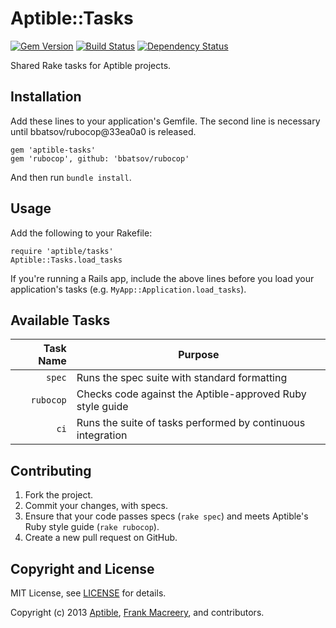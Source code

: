 # Aptible::Tasks

[![Gem Version](https://badge.fury.io/rb/aptible-tasks.png)](https://rubygems.org/gems/aptible-tasks)
[![Build Status](https://travis-ci.org/aptible/aptible-tasks.png?branch=master)](https://travis-ci.org/aptible/aptible-tasks)
[![Dependency Status](https://gemnasium.com/aptible/aptible-tasks.png)](https://gemnasium.com/aptible/aptible-tasks)

Shared Rake tasks for Aptible projects.

## Installation

Add these lines to your application's Gemfile. The second line is necessary until bbatsov/rubocop@33ea0a0 is released.

    gem 'aptible-tasks'
    gem 'rubocop', github: 'bbatsov/rubocop'

And then run `bundle install`.

## Usage

Add the following to your Rakefile:

    require 'aptible/tasks'
    Aptible::Tasks.load_tasks

If you're running a Rails app, include the above lines before you load your application's tasks (e.g. `MyApp::Application.load_tasks`).

## Available Tasks

| Task Name | Purpose |
| ---------:| ------- |
| `spec` | Runs the spec suite with standard formatting |
| `rubocop` | Checks code against the Aptible-approved Ruby style guide |
| `ci` | Runs the suite of tasks performed by continuous integration |

## Contributing

1. Fork the project.
1. Commit your changes, with specs.
1. Ensure that your code passes specs (`rake spec`) and meets Aptible's Ruby style guide (`rake rubocop`).
1. Create a new pull request on GitHub.

## Copyright and License

MIT License, see [LICENSE](LICENSE.md) for details.

Copyright (c) 2013 [Aptible](https://www.aptible.com), [Frank Macreery](https://github.com/fancyremarker), and contributors.
